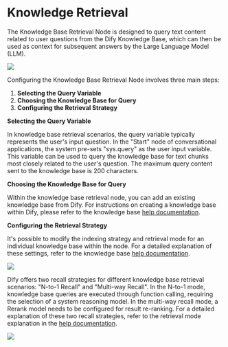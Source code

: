 # Knowledge Retrieval

The Knowledge Base Retrieval Node is designed to query text content related to user questions from the Dify Knowledge Base, which can then be used as context for subsequent answers by the Large Language Model (LLM).

![](https://assets-docs.dify.ai/dify-enterprise-mintlify/en/guides/workflow/node/d90961c6d794d425a8e11df177315188.png)

Configuring the Knowledge Base Retrieval Node involves three main steps:

1. **Selecting the Query Variable**
2. **Choosing the Knowledge Base for Query**
3. **Configuring the Retrieval Strategy**

**Selecting the Query Variable**

In knowledge base retrieval scenarios, the query variable typically represents the user's input question. In the "Start" node of conversational applications, the system pre-sets "sys.query" as the user input variable. This variable can be used to query the knowledge base for text chunks most closely related to the user's question. The maximum query content sent to the knowledge base is 200 characters.

**Choosing the Knowledge Base for Query**

Within the knowledge base retrieval node, you can add an existing knowledge base from Dify. For instructions on creating a knowledge base within Dify, please refer to the knowledge base [help documentation](https://docs.dify.ai/guides/knowledge-base/create-knowledge-and-upload-documents).

**Configuring the Retrieval Strategy**

It's possible to modify the indexing strategy and retrieval mode for an individual knowledge base within the node. For a detailed explanation of these settings, refer to the knowledge base [help documentation](https://docs.dify.ai/guides/knowledge-base/retrieval-test-and-citation).

![](https://assets-docs.dify.ai/dify-enterprise-mintlify/en/guides/workflow/node/2e2c3316619ed31514a665226ce6ed08.png)

Dify offers two recall strategies for different knowledge base retrieval scenarios: "N-to-1 Recall" and "Multi-way Recall". In the N-to-1 mode, knowledge base queries are executed through function calling, requiring the selection of a system reasoning model. In the multi-way recall mode, a Rerank model needs to be configured for result re-ranking. For a detailed explanation of these two recall strategies, refer to the retrieval mode explanation in the [help documentation](https://docs.dify.ai/guides/knowledge-base/create-knowledge-and-upload-documents#id-5-indexing-methods).

![](https://assets-docs.dify.ai/dify-enterprise-mintlify/en/guides/workflow/node/4a3007cda9dfa50ddac3711693725dce.png)
